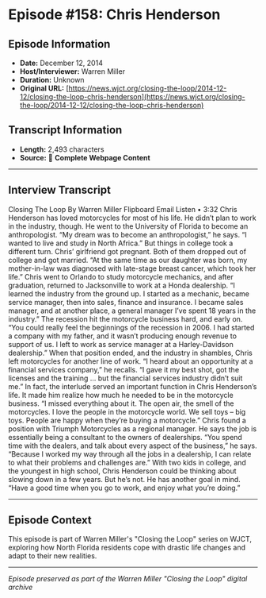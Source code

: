 # Episode #158: Chris Henderson



## Episode Information

- **Date:** December 12, 2014
- **Host/Interviewer:** Warren Miller
- **Duration:** Unknown
- **Original URL:** [https://news.wjct.org/closing-the-loop/2014-12-12/closing-the-loop-chris-henderson](https://news.wjct.org/closing-the-loop/2014-12-12/closing-the-loop-chris-henderson)

## Transcript Information

- **Length:** 2,493 characters
- **Source:** 📝 **Complete Webpage Content**

---

## Interview Transcript

Closing The Loop
By
Warren Miller
Flipboard
Email
Listen
•
3:32
Chris Henderson has loved motorcycles for most of his life. He didn’t plan to work in the industry, though. He went to the University of Florida to become an anthropologist. “My dream was to become an anthropologist,” he says. “I wanted to live and study in North Africa.”
But things in college took a different turn. Chris’ girlfriend got pregnant. Both of them dropped out of college and got married. “At the same time as our daughter was born, my mother-in-law was diagnosed with late-stage breast cancer, which took her life.”
Chris went to Orlando to study motorcycle mechanics, and after graduation, returned to Jacksonville to work at a Honda dealership.
“I learned the industry from the ground up. I started as a mechanic, became service manager, then into sales, finance and insurance. I became sales manager, and at another place, a general manager I’ve spent 18 years in the industry.”
The recession hit the motorcycle business hard, and early on. “You could really feel the beginnings of the recession in 2006. I had started a company with my father, and it wasn’t producing enough revenue to support of us. I left to work as service manager at a Harley-Davidson dealership.”
When that position ended, and the industry in shambles, Chris left motorcycles for another line of work.
“I heard about an opportunity at a financial services company,” he recalls. “I gave it my best shot, got the licenses and the training … but the financial services industry didn’t suit me.”
In fact, the interlude served an important function in Chris Henderson’s life. It made him realize how much he needed to be in the motorcycle business.
“I missed everything about it. The open air, the smell of the motorcycles. I love the people in the motorcycle world. We sell toys – big toys. People are happy when they’re buying a motorcycle.”
Chris found a position with Triumph Motorcycles as a regional manager. He says the job is essentially being a consultant to the owners of dealerships.
“You spend time with the dealers, and talk about every aspect of the business,” he says. “Because I worked my way through all the jobs in a dealership, I can relate to what their problems and challenges are.”
With two kids in college, and the youngest in high school, Chris Henderson could be thinking about slowing down in a few years. But he’s not. He has another goal in mind.
“Have a good time when you go to work, and enjoy what you’re doing.”

---

## Episode Context

This episode is part of Warren Miller's "Closing the Loop" series on WJCT, exploring how North Florida residents cope with drastic life changes and adapt to their new realities.



---

*Episode preserved as part of the Warren Miller "Closing the Loop" digital archive*
